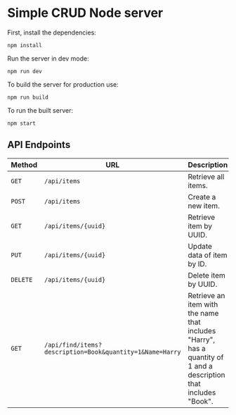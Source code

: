 # Simple CRUD Node server

First, install the dependencies:

```
npm install
```

Run the server in dev mode:

```
npm run dev
```

To build the server for production use:

```
npm run build
```

To run the built server:

```
npm start
```

## API Endpoints
| Method   | URL                                      | Description                              |
| -------- | ---------------------------------------- | ---------------------------------------- |
| `GET`    | `/api/items` | Retrieve all items.|
| `POST`   | `/api/items` | Create a new item.|
| `GET`    | `/api/items/{uuid}`| Retrieve item by UUID.|
| `PUT`  | `/api/items/{uuid}`| Update data of item by ID.|
| `DELETE`   | `/api/items/{uuid}`| Delete item by UUID.|
| `GET`    | `/api/find/items?description=Book&quantity=1&Name=Harry` | Retrieve an item with the name that includes "Harry", has a quantity of 1 and a description that includes "Book".